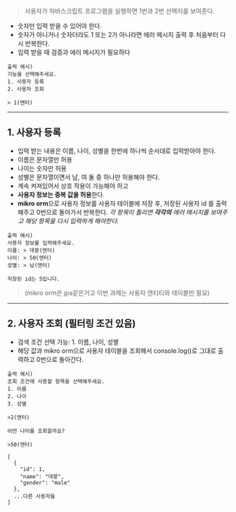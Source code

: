 > 사용자가 자바스크립트 프로그램을 실행하면 1번과 2번 선택지를 보여준다.

- 숫자만 입력 받을 수 있어야 한다.
- 숫자가 아니거나 숫자더라도 1 또는 2가 아니라면 에러 메시지 출력 후 처음부터 다시 반복한다.
- 입력 받을 때 검증과 에러 메시지가 필요하다

```shell
출력 예시)
기능을 선택해주세요.
1. 사용자 등록
2. 사용자 조회

> 1(엔터)
```

---

## 1. 사용자 등록
- 입력 받는 내용은 이름, 나이, 성별을 한번에 하나씩 순서대로 입력받아야 한다.
- 이름은 문자열만 허용
- 나이는 숫자만 허용
- 성별은 문자열이면서 남, 여 둘 중 하나만 허용해야 한다.
- 계속 켜져있어서 상호 작용이 가능해야 하고
- **사용자 정보는 중복 값을 허용**한다.
- **mikro orm**으로 사용자 정보를 사용자 테이블에 저장 후, 저장된 사용자 id 를 출력해주고 0번으로 돌아가서 반복한다.
  _각 항목이 틀리면 **각각의** 에러 메시지를 보여주고 해당 항목을 다시 입력하게 해야한다._

```shell
출력 예시)
사용자 정보를 입력해주세요.
이름: > 데붕(엔터)
나이: > 50(엔터)
성별: > 남(엔터)

저장된 id는 5입니다.
```
> (mikro orm은 jpa같은거고 이번 과제는 사용자 엔티티와 테이블만 필요)

---


## 2. 사용자 조회 **(필터링 조건 있음)**
- 검색 조건 선택 가능: 1. 이름, 나이, 성별
- 해당 값과 mikro orm으로 사용자 테이블을 조회해서 console.log()로 그대로 출력하고 0번으로 돌아간다.

```shell
출력 예시)
조회 조건에 사용할 항목을 선택해주세요.
1. 이름
2. 나이
3. 성별

>2(엔터)

어떤 나이를 조회할까요?

>50(엔터)

[
  {
    "id": 1,
    "name": "데붕",
    "gender": "male"
  },
  ...다른 사용자들
]
```
